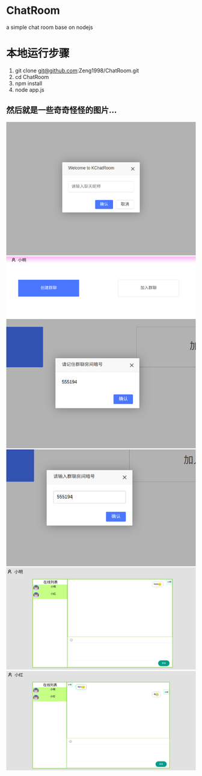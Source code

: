 # ChatRoom
a simple chat room base on nodejs

# 本地运行步骤
1. git clone git@github.com:Zeng1998/ChatRoom.git
2. cd ChatRoom
3. npm install
4. node app.js

## 然后就是一些奇奇怪怪的图片...

![1](https://raw.githubusercontent.com/Zeng1998/ChatRoom/master/public/images/2018-06-17%2022-56-04%20%E7%9A%84%E5%B1%8F%E5%B9%95%E6%88%AA%E5%9B%BE.png)
![2](https://raw.githubusercontent.com/Zeng1998/ChatRoom/master/public/images/2018-06-17%2022-56-17%20%E7%9A%84%E5%B1%8F%E5%B9%95%E6%88%AA%E5%9B%BE.png)
![3](https://raw.githubusercontent.com/Zeng1998/ChatRoom/master/public/images/2018-06-17%2022-56-25%20%E7%9A%84%E5%B1%8F%E5%B9%95%E6%88%AA%E5%9B%BE.png)
![4](https://raw.githubusercontent.com/Zeng1998/ChatRoom/master/public/images/2018-06-17%2022-56-51%20%E7%9A%84%E5%B1%8F%E5%B9%95%E6%88%AA%E5%9B%BE.png)
![5](https://raw.githubusercontent.com/Zeng1998/ChatRoom/master/public/images/2018-06-17%2022-57-15%20%E7%9A%84%E5%B1%8F%E5%B9%95%E6%88%AA%E5%9B%BE.png)
![6](https://raw.githubusercontent.com/Zeng1998/ChatRoom/master/public/images/2018-06-17%2022-57-32%20%E7%9A%84%E5%B1%8F%E5%B9%95%E6%88%AA%E5%9B%BE.png)